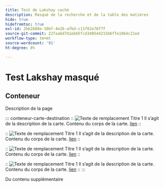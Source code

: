 ```yaml
---
title: Test de Lakshay caché
description: Masqué de la recherche et de la table des matières
hide: true
hidefromtoc: true
exl-id: 2bb2b88e-10bf-4e26-afbd-c11f82e76f7f
source-git-commit: 22faa6d741eb65fcd340544215b6ffe1864c21ed
workflow-type: tm+mt
source-wordcount: '91'
ht-degree: 8%

---
```


# Test Lakshay masqué

## Conteneur

Description de la page

::: conteneur-carte-destination
::
![Texte de remplacement](https://experienceleague.adobe.com/en/docs/experience-manager-sites-optimizer/content/media_1173e9b57de6809d27fd2ccd8809bd5cee2437e3d.png?width=2000&amp;format=webply&amp;optimize=medium&amp;lang=en)
Titre 1
Il s’agit de la description de la carte.
Contenu du corps de la carte.
[lien](https://www.google.com)
::

::
![Texte de remplacement](https://experienceleague.adobe.com/en/docs/experience-manager-sites-optimizer/content/media_1173e9b57de6809d27fd2ccd8809bd5cee2437e3d.png?width=2000&amp;format=webply&amp;optimize=medium&amp;lang=en)
Titre 1
Il s’agit de la description de la carte.
Contenu du corps de la carte.
[lien](https://www.google.com)
::

::
![Texte de remplacement](https://experienceleague.adobe.com/en/docs/experience-manager-sites-optimizer/content/media_1173e9b57de6809d27fd2ccd8809bd5cee2437e3d.png?width=2000&amp;format=webply&amp;optimize=medium&amp;lang=en)
Titre 1
Il s’agit de la description de la carte.
Contenu du corps de la carte.
[lien](https://www.google.com)
::

::
![Texte de remplacement](https://experienceleague.adobe.com/en/docs/experience-manager-sites-optimizer/content/media_1173e9b57de6809d27fd2ccd8809bd5cee2437e3d.png?width=2000&amp;format=webply&amp;optimize=medium&amp;lang=en)
Titre 1
Il s’agit de la description de la carte.
Contenu du corps de la carte.
[lien](https://www.google.com)
::
:::

Du contenu supplémentaire
